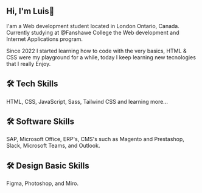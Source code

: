 
## Hi, I'm Luis👋

I'am a Web development student located in London Ontario, Canada. Currently studying at @Fanshawe College the Web development and Internet Applications program. 

Since 2022 I started learning how to code with the very basics, HTML & CSS were my playground for a while, today I keep learning new tecnologies that I really Enjoy.


## 🛠 Tech Skills
HTML, CSS, JavaScript, Sass, Tailwind CSS and learning more...


## 🛠 Software Skills
SAP, Microsoft Office, ERP's, CMS's such as Magento and Prestashop, Slack, Microsoft Teams, and Outlook. 


## 🛠 Design Basic Skills
Figma, Photoshop, and Miro.

